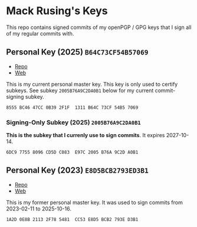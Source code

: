 # Mack Rusing's Keys

This repo contains signed commits of my openPGP / GPG keys that I sign all of my regular commits with.

## Personal Key (2025) `B64C73CF54B57069`

- [Repo](./8555BC4647CC0B392F1F1311B64C73CF54B57069.pub.asc)
- [Web](https://openpgp.mackk.net/8555BC4647CC0B392F1F1311B64C73CF54B57069.pub.asc)

This is my current personal master key. This key is only used to certify subkeys. See subkey `2005B76A9C2DA0B1` below for my current commit-signing subkey.

```
8555 BC46 47CC 0B39 2F1F  1311 B64C 73CF 54B5 7069
```

### Signing-Only Subkey (2025) `2005B76A9C2DA0B1`

**This is the subkey that I currenly use to sign commits**. It expires 2027-10-14.

```
6DC9 7755 8096 CD5D C083  E97C 2005 B76A 9C2D A0B1
```

## Personal Key (2023) `E8D5BCB2793ED3B1`

- [Repo](./1A2D0E8B21132F785481CC53E8D5BCB2793ED3B1.pub.asc)
- [Web](https://openpgp.mackk.net/1A2D0E8B21132F785481CC53E8D5BCB2793ED3B1.pub.asc)

This is my former personal master key. It was used to sign commits from 2023-02-11 to 2025-10-16.

```
1A2D 0E8B 2113 2F78 5481  CC53 E8D5 BCB2 793E D3B1
```
